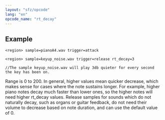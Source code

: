```yaml
---
layout: "sfz/opcode"
lang: "en"
opcode_name: "rt_decay"
---
```

## Example

```
<region> sample=pianoA4.wav trigger=attack

<region> sample=keyup_noise.wav trigger=release rt_decay=3

//The sample keyup_noise.wav will play 3db quieter for every second the key has been on.
```

Range is 0 to 200.
In general, higher values mean quicker decrease, which makes sense for cases
where the note sustains longer. For example, higher piano notes decay much
faster than lower ones, so the higher notes will need higher rt_decay values.
Release samples for sounds which do not naturally decay, such as organs or
guitar feedback, do not need their volume to decrease based on note duration,
and can use the default value of 0.

